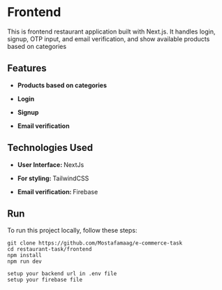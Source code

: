 # Frontend
This is frontend restaurant application built with Next.js. It handles login, signup, OTP input, and email verification, and show available products based on categories

## Features
- <p align="left"><strong> Products based on categories </strong> </p>
- <p align="left"><strong> Login </strong></p>
- <p align="left"><strong> Signup </strong></p>
- <p align="left"><strong> Email verification </strong></p>


## Technologies Used
- <p align="left"><strong> User Interface: </strong> NextJs </p>
- <p align="left"><strong>  For styling: </strong> TailwindCSS </p>
- <p align="left"><strong>  Email verification: </strong> Firebase </p>



## Run
  To run this project locally, follow these steps:
  
    git clone https://github.com/Mostafamaag/e-commerce-task
    cd restaurant-task/frontend
    npm install
    npm run dev
    
    setup your backend url in .env file
    setup your firebase file


